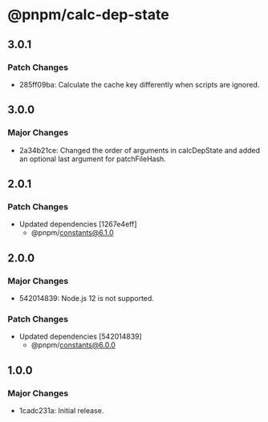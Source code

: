 # @pnpm/calc-dep-state

## 3.0.1

### Patch Changes

- 285ff09ba: Calculate the cache key differently when scripts are ignored.

## 3.0.0

### Major Changes

- 2a34b21ce: Changed the order of arguments in calcDepState and added an optional last argument for patchFileHash.

## 2.0.1

### Patch Changes

- Updated dependencies [1267e4eff]
  - @pnpm/constants@6.1.0

## 2.0.0

### Major Changes

- 542014839: Node.js 12 is not supported.

### Patch Changes

- Updated dependencies [542014839]
  - @pnpm/constants@6.0.0

## 1.0.0

### Major Changes

- 1cadc231a: Initial release.
